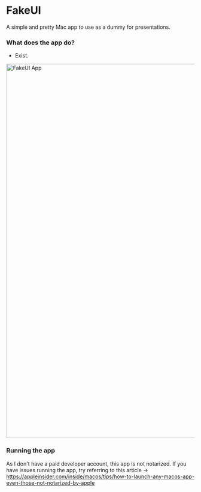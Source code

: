# FakeUI
A simple and pretty Mac app to use as a dummy for presentations.

### What does the app do?
- Exist.

<img width="999" alt="FakeUI App" src="https://github.com/user-attachments/assets/42ce243f-160c-4e75-881b-15f31e1367c2" />

### Running the app
As I don't have a paid developer account, this app is not notarized.
If you have issues running the app, try referring to this article -> https://appleinsider.com/inside/macos/tips/how-to-launch-any-macos-app-even-those-not-notarized-by-apple
